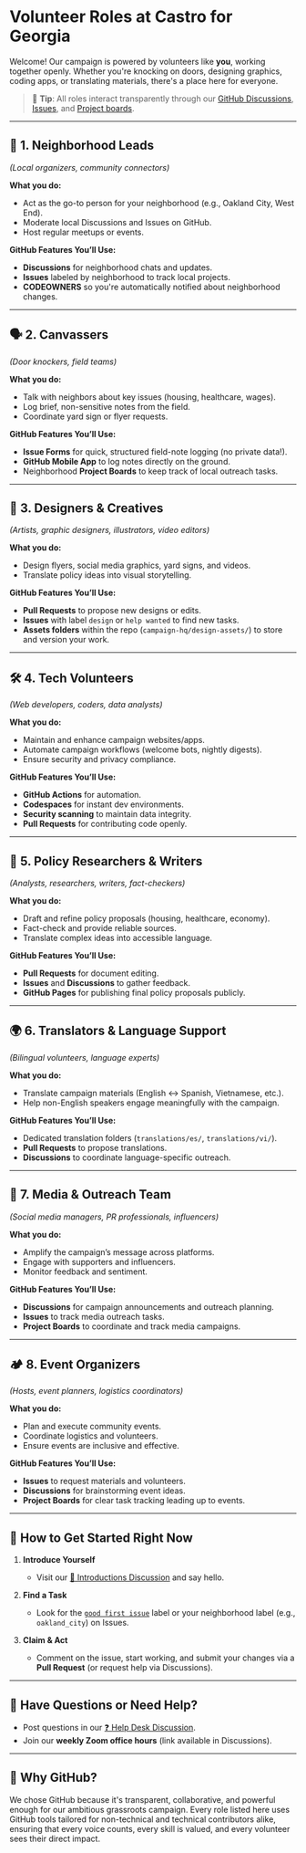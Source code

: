 # Volunteer Roles at Castro for Georgia

Welcome! Our campaign is powered by volunteers like **you**, working together openly. Whether you're knocking on doors, designing graphics, coding apps, or translating materials, there's a place here for everyone.

> 📌 **Tip**: All roles interact transparently through our [GitHub Discussions](https://github.com/CastroForGeorgia/campaign/discussions), [Issues](https://github.com/CastroForGeorgia/campaign/issues), and [Project boards](https://github.com/orgs/CastroForGeorgia/projects).

---

## 🎯 1. Neighborhood Leads

*(Local organizers, community connectors)*

**What you do:**

* Act as the go-to person for your neighborhood (e.g., Oakland City, West End).
* Moderate local Discussions and Issues on GitHub.
* Host regular meetups or events.

**GitHub Features You’ll Use:**

* **Discussions** for neighborhood chats and updates.
* **Issues** labeled by neighborhood to track local projects.
* **CODEOWNERS** so you're automatically notified about neighborhood changes.

---

## 🗣️ 2. Canvassers

*(Door knockers, field teams)*

**What you do:**

* Talk with neighbors about key issues (housing, healthcare, wages).
* Log brief, non-sensitive notes from the field.
* Coordinate yard sign or flyer requests.

**GitHub Features You’ll Use:**

* **Issue Forms** for quick, structured field-note logging (no private data!).
* **GitHub Mobile App** to log notes directly on the ground.
* Neighborhood **Project Boards** to keep track of local outreach tasks.

---

## 🎨 3. Designers & Creatives

*(Artists, graphic designers, illustrators, video editors)*

**What you do:**

* Design flyers, social media graphics, yard signs, and videos.
* Translate policy ideas into visual storytelling.

**GitHub Features You’ll Use:**

* **Pull Requests** to propose new designs or edits.
* **Issues** with label `design` or `help wanted` to find new tasks.
* **Assets folders** within the repo (`campaign-hq/design-assets/`) to store and version your work.

---

## 🛠️ 4. Tech Volunteers

*(Web developers, coders, data analysts)*

**What you do:**

* Maintain and enhance campaign websites/apps.
* Automate campaign workflows (welcome bots, nightly digests).
* Ensure security and privacy compliance.

**GitHub Features You’ll Use:**

* **GitHub Actions** for automation.
* **Codespaces** for instant dev environments.
* **Security scanning** to maintain data integrity.
* **Pull Requests** for contributing code openly.

---

## 📖 5. Policy Researchers & Writers

*(Analysts, researchers, writers, fact-checkers)*

**What you do:**

* Draft and refine policy proposals (housing, healthcare, economy).
* Fact-check and provide reliable sources.
* Translate complex ideas into accessible language.

**GitHub Features You’ll Use:**

* **Pull Requests** for document editing.
* **Issues** and **Discussions** to gather feedback.
* **GitHub Pages** for publishing final policy proposals publicly.

---

## 🌍 6. Translators & Language Support

*(Bilingual volunteers, language experts)*

**What you do:**

* Translate campaign materials (English ↔ Spanish, Vietnamese, etc.).
* Help non-English speakers engage meaningfully with the campaign.

**GitHub Features You’ll Use:**

* Dedicated translation folders (`translations/es/`, `translations/vi/`).
* **Pull Requests** to propose translations.
* **Discussions** to coordinate language-specific outreach.

---

## 📢 7. Media & Outreach Team

*(Social media managers, PR professionals, influencers)*

**What you do:**

* Amplify the campaign’s message across platforms.
* Engage with supporters and influencers.
* Monitor feedback and sentiment.

**GitHub Features You’ll Use:**

* **Discussions** for campaign announcements and outreach planning.
* **Issues** to track media outreach tasks.
* **Project Boards** to coordinate and track media campaigns.

---

## 🏕️ 8. Event Organizers

*(Hosts, event planners, logistics coordinators)*

**What you do:**

* Plan and execute community events.
* Coordinate logistics and volunteers.
* Ensure events are inclusive and effective.

**GitHub Features You’ll Use:**

* **Issues** to request materials and volunteers.
* **Discussions** for brainstorming event ideas.
* **Project Boards** for clear task tracking leading up to events.

---

## 🌟 How to Get Started Right Now

1. **Introduce Yourself**

   * Visit our [👋 Introductions Discussion](https://github.com/CastroForGeorgia/campaign/discussions) and say hello.

2. **Find a Task**

   * Look for the [`good first issue`](https://github.com/CastroForGeorgia/campaign/issues?q=is%3Aissue+label%3A%22good+first+issue%22) label or your neighborhood label (e.g., `oakland_city`) on Issues.

3. **Claim & Act**

   * Comment on the issue, start working, and submit your changes via a **Pull Request** (or request help via Discussions).

---

## 💬 Have Questions or Need Help?

* Post questions in our [❓ Help Desk Discussion](https://github.com/CastroForGeorgia/campaign/discussions).
* Join our **weekly Zoom office hours** (link available in Discussions).

---

## 🚀 Why GitHub?

We chose GitHub because it's transparent, collaborative, and powerful enough for our ambitious grassroots campaign. Every role listed here uses GitHub tools tailored for non-technical and technical contributors alike, ensuring that every voice counts, every skill is valued, and every volunteer sees their direct impact.
